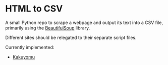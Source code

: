 # HTML to CSV

A small Python repo to scrape a webpage and output its text into a CSV file, primarily using the [BeautifulSoup](https://www.crummy.com/software/BeautifulSoup/bs4/doc/#) library.

Different sites should be relegated to their separate script files.

Currently implemented:

- [Kakuyomu](./kakuyomu.py)
